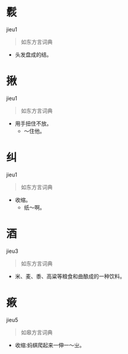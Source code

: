 # 鬏
jieu1
> 如东方言词典
- 头发盘成的结。

# 揪
jieu1
> 如东方言词典
- 用手扭住不放。
  - ～住他。

# 纠
jieu1
> 如东方言词典
- 收缩。
  - 纸～啊。

# 酒
jieu3
> 如东方言词典
- 米、麦、黍、高粱等粮食和曲酿成的一种饮料。

# 㾭
jieu5
> 如皋方言词典
- 收缩:蚂蜞爬起来一伸一～㞢。

